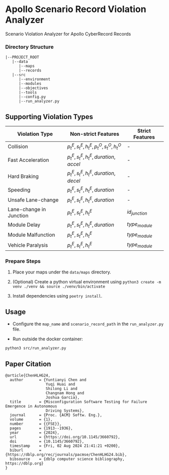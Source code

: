 # Apollo Scenario Record Violation Analyzer
Scenario Violation Analyzer for Apollo CyberRecord Records

### Directory Structure
```
|--PROJECT_ROOT
   |--data
      |--maps
      |--records
   |--src
      |--environment
      |--modules
      |--objectives
      |--tools
      |--config.py
      |--run_analyzer.py
  ```

## Supporting Violation Types
| Violation Type           | Non-strict Features                       | Strict Features |
|--------------------------|-------------------------------------------|-----------------|
| Collision               | $p^{E}_{t},s^{E}_{t},h^{E}_{t},p^{O}_{t},s^{O}_{t},h^{O}_{t}$ | -               |
| Fast Acceleration       | $p^{E}_{t},s^{E}_{t},h^{E}_{t},duration,accel$ | -               |
| Hard Braking           | $p^{E}_{t},s^{E}_{t},h^{E}_{t},duration,decel$ | -               |
| Speeding               | $p^{E}_{t},s^{E}_{t},h^{E}_{t},duration$  | -               |
| Unsafe Lane-change     | $p^{E}_{t},s^{E}_{t},h^{E}_{t},duration$  | -               |
| Lane-change in Junction | $p^{E}_{t},s^{E}_{t},h^{E}_{t}$           | $id_{junction}$ |
| Module Delay           | $p^{E}_{t},s^{E}_{t},h^{E}_{t},duration$  | $type_{module}$ |
| Module Malfunction     | $p^{E}_{t},s^{E}_{t},h^{E}_{t}$           | $type_{module}$ |
| Vehicle Paralysis      | $p^{E}_{t},s^{E}_{t},h^{E}_{t}$           | $type_{module}$ |


### Prepare Steps

1. Place your maps under the `data/maps` directory.

2. (Optional) Create a python virtual environment using `python3 create -m venv ./venv && source ./venv/bin/activate`

3. Install dependencies using `poetry install`.


## Usage
- Configure the `map_name` and `scenario_record_path` in the `run_analyzer.py` file.

- Run outside the docker container:
```bash
python3 src/run_analyzer.py
```


## Paper Citation
```aiignore
@article{ChenHLHG24,
  author       = {Yuntianyi Chen and
                  Yuqi Huai and
                  Shilong Li and
                  Changnam Hong and
                  Joshua Garcia},
  title        = {Misconfiguration Software Testing for Failure Emergence in Autonomous
                  Driving Systems},
  journal      = {Proc. {ACM} Softw. Eng.},
  volume       = {1},
  number       = {{FSE}},
  pages        = {1913--1936},
  year         = {2024},
  url          = {https://doi.org/10.1145/3660792},
  doi          = {10.1145/3660792},
  timestamp    = {Fri, 02 Aug 2024 21:41:21 +0200},
  biburl       = {https://dblp.org/rec/journals/pacmse/ChenHLHG24.bib},
  bibsource    = {dblp computer science bibliography, https://dblp.org}
}
```